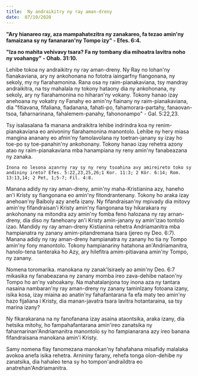 ```yaml
---
title:  Ny andraikitry ny ray aman-dreny
date:  07/10/2020
---
```


**"Ary hianareo ray, aza mampahatezitra ny zanakareo, fa tezao amin'ny famaizana sy ny fananaran'ny Tompo izy" - Efes. 6:4.**

**"lza no mahita vehivavy tsara? Fa ny tombany dia mihoatra lavitra noho ny voahangy" - Ohab. 31:10.**

Lehibe tokoa ny andraikitry ny ray aman-dreny. Ny Ray no lohan'ny fianakaviana, ary ny ankohonana no fototra iaingarfny fiangonana, ny sekoly, my ny fiarahamonina. Rana osa ny raim-pianakaviana, tsy mandray andraikitra, na tsy mahalala ny tokony hataony dia ny ankohonana, ny sekoly, ary ny fiarahamonina no hiharan'ny vokany. Tokony hanao izay anehoana ny vokatry ny Fanahy eo amin'ny fiainany ny raim-pianakaviana, dia "fitiavana, fifaliana, fiadanana, fahati-po, fahamorara-partahy, fanaovan-tsoa, faharnarinana, fahalemem-panahy, fahononampo" - Gal. 5:22,23.

Tsy isalasalana fa manana andraikitra lehibe indrindra koa ny renim-pianakaviana eo anivoniny fiarahamonina manontolo. Lehibe ny hery miasa mangina ananany eo afnin'ny famolavolana ny toetran-janany sy izay ho toe-po sy toe-panahin'ny ankohonany. Tokony hanao izay rehetra azony atao ny raim-pianakaviana mba hanampiana ny reny amin'ny fanabeazana ny zanaka.

`Inona no lesona azanrny ray sy ny reny tsoahina avy amireireto toko sy andininy ireto? Efes. 5:22,23,25,26;1 Kor. 11:3; 2 Kôr. 6:14; Rom. 13:13,14; 2 Pet, 1;5-7; Fil. 4:8.`

Manana adidy ny ray aman-dreny, amin'ny maha-Kristianina azy, haneho an'i Kristy sy fiangonana eo amin'ny fitondrantenany. Tokony ho araka izay anehoan'ny Baiboly azy anefa izany. Ny fifandraisan'ny mpivady dia mitovy amin'ny fifandraisan'i Kristy amin'ny fiangonana tsy hikarakara ny ankohonany na mitondra azy amin'ny fomba feno halozana ny ray arnan-dreny, dia diso ny fanehoany an'i Kristy amin-janany sy amin'izao tontolo izao. Mandidy ny ray aman-dreny Kistianina rehetra Andriamanitra mba hampianatra ny zanany amim-pitandremana tsara (jereo ny Deo. 6:7). Manana adidy ny ray aman-dreny hampianatra ny zanany ho tia ny Tompo amin'ny fony manontolo. Tokony hampianariny hatahona an'Andriamanitra, hanolo-tena tanteraka ho Azy, ary hilefitra amim-pitiavana amin'ny Tompo, ny zanany.

Nomena toromarika. manokana ny zanak'Isiraely ao amin'ny Deo. 6:7 mikasika ny fanabeazana ny zanany momba ireo zava-dehibe nataon'ny Tompo ho an'ny vahoakany. Na mahatalanjona toy inona aza ny tantara nasaina nambaran'ny ray aman-dreny ny zanany taminIzany fotoana izany, isika kosa, izay miaina ao anatin'ny fahafantarana fa efa maty teo amin'ny hazo fijaliana i Kristy, dia manan-javatra tsara lavitra hotantaraina, sa tsy marina izany?

Ny fikarakarana na ny fanofanana izay asaina ataontsika, araka izany, dia hetsika mitohy, ho fampahafantarana amin'ireo zanatsika ny faharnarinan'Andriamanitra manontolo sy ho fampianarana azy ireo banana fifandraisana manokana amin'i Kristy.

Samy nomena flay fanomezana manokan'ny fahafahana misafidy malalaka avokoa anefa isika rehetra. Arnininy farany, rehefa tonga olon-dehibe ny zanatsika, dia hahaleo tena sy ho tompon'andraildtra eo anatrehan'Andriamanitra.